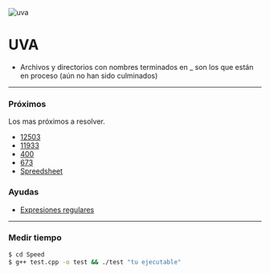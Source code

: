 ![uva](http://disi.unal.edu.co/~gjhernandezp/introisc/contests/UVa.png)

# UVA

- Archivos y directorios con nombres terminados en _ son los que están en proceso (aún no han sido culminados)

---

### Próximos

Los mas próximos a resolver.

- [12503](https://uva.onlinejudge.org/index.php?option=com_onlinejudge&Itemid=8&category=24&page=show_problem&problem=3947)
- [11933](https://uva.onlinejudge.org/index.php?option=com_onlinejudge&Itemid=8&category=24&page=show_problem&problem=3084)
- [400](#)
- [673]()
- [Spreedsheet]()

### Ayudas

- [Expresiones regulares](./Regex/)

--------------------------------------------------------------------------------

### Medir tiempo

```bash
$ cd Speed
$ g++ test.cpp -o test && ./test "tu ejecutable"
```
